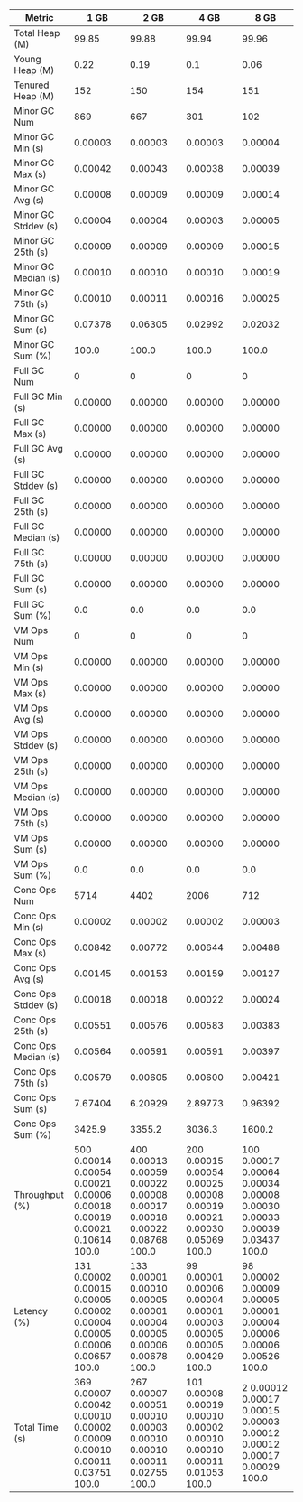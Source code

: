 | Metric | 1 GB | 2 GB | 4 GB | 8 GB |
|------|----|----|----|----|
| Total Heap (M) | 99.85 | 99.88 | 99.94 | 99.96 |
| Young Heap (M) | 0.22 | 0.19 | 0.1 | 0.06 |
| Tenured Heap (M) | 152 | 150 | 154 | 151 |
| Minor GC Num | 869 | 667 | 301 | 102 |
| Minor GC Min (s) | 0.00003 | 0.00003 | 0.00003 | 0.00004 |
| Minor GC Max (s) | 0.00042 | 0.00043 | 0.00038 | 0.00039 |
| Minor GC Avg (s) | 0.00008 | 0.00009 | 0.00009 | 0.00014 |
| Minor GC Stddev (s) | 0.00004 | 0.00004 | 0.00003 | 0.00005 |
| Minor GC 25th (s) | 0.00009 | 0.00009 | 0.00009 | 0.00015 |
| Minor GC Median (s) | 0.00010 | 0.00010 | 0.00010 | 0.00019 |
| Minor GC 75th (s) | 0.00010 | 0.00011 | 0.00016 | 0.00025 |
| Minor GC Sum (s) | 0.07378 | 0.06305 | 0.02992 | 0.02032 |
| Minor GC Sum (%) | 100.0 | 100.0 | 100.0 | 100.0 |
| Full GC Num | 0 | 0 | 0 | 0 |
| Full GC Min (s) | 0.00000 | 0.00000 | 0.00000 | 0.00000 |
| Full GC Max (s) | 0.00000 | 0.00000 | 0.00000 | 0.00000 |
| Full GC Avg (s) | 0.00000 | 0.00000 | 0.00000 | 0.00000 |
| Full GC Stddev (s) | 0.00000 | 0.00000 | 0.00000 | 0.00000 |
| Full GC 25th (s) | 0.00000 | 0.00000 | 0.00000 | 0.00000 |
| Full GC Median (s) | 0.00000 | 0.00000 | 0.00000 | 0.00000 |
| Full GC 75th (s) | 0.00000 | 0.00000 | 0.00000 | 0.00000 |
| Full GC Sum (s) | 0.00000 | 0.00000 | 0.00000 | 0.00000 |
| Full GC Sum (%) | 0.0 | 0.0 | 0.0 | 0.0 |
| VM Ops Num | 0 | 0 | 0 | 0 |
| VM Ops Min (s) | 0.00000 | 0.00000 | 0.00000 | 0.00000 |
| VM Ops Max (s) | 0.00000 | 0.00000 | 0.00000 | 0.00000 |
| VM Ops Avg (s) | 0.00000 | 0.00000 | 0.00000 | 0.00000 |
| VM Ops Stddev (s) | 0.00000 | 0.00000 | 0.00000 | 0.00000 |
| VM Ops 25th (s) | 0.00000 | 0.00000 | 0.00000 | 0.00000 |
| VM Ops Median (s) | 0.00000 | 0.00000 | 0.00000 | 0.00000 |
| VM Ops 75th (s) | 0.00000 | 0.00000 | 0.00000 | 0.00000 |
| VM Ops Sum (s) | 0.00000 | 0.00000 | 0.00000 | 0.00000 |
| VM Ops Sum (%) | 0.0 | 0.0 | 0.0 | 0.0 |
| Conc Ops Num | 5714 | 4402 | 2006 | 712 |
| Conc Ops Min (s) | 0.00002 | 0.00002 | 0.00002 | 0.00003 |
| Conc Ops Max (s) | 0.00842 | 0.00772 | 0.00644 | 0.00488 |
| Conc Ops Avg (s) | 0.00145 | 0.00153 | 0.00159 | 0.00127 |
| Conc Ops Stddev (s) | 0.00018 | 0.00018 | 0.00022 | 0.00024 |
| Conc Ops 25th (s) | 0.00551 | 0.00576 | 0.00583 | 0.00383 |
| Conc Ops Median (s) | 0.00564 | 0.00591 | 0.00591 | 0.00397 |
| Conc Ops 75th (s) | 0.00579 | 0.00605 | 0.00600 | 0.00421 |
| Conc Ops Sum (s) | 7.67404 | 6.20929 | 2.89773 | 0.96392 |
| Conc Ops Sum (%) | 3425.9 | 3355.2 | 3036.3 | 1600.2 |
| Throughput (%) | 500	0.00014	0.00054	0.00021	0.00006	0.00018	0.00019	0.00021	0.10614	100.0 | 400	0.00013	0.00059	0.00022	0.00008	0.00017	0.00018	0.00022	0.08768	100.0 | 200	0.00015	0.00054	0.00025	0.00008	0.00019	0.00021	0.00030	0.05069	100.0 | 100	0.00017	0.00064	0.00034	0.00008	0.00030	0.00033	0.00039	0.03437	100.0 |
| Latency (%) | 131	0.00002	0.00015	0.00005	0.00002	0.00004	0.00005	0.00006	0.00657	100.0 | 133	0.00001	0.00010	0.00005	0.00001	0.00004	0.00005	0.00006	0.00678	100.0 | 99	0.00001	0.00006	0.00004	0.00001	0.00003	0.00005	0.00005	0.00429	100.0 | 98	0.00002	0.00009	0.00005	0.00001	0.00004	0.00006	0.00006	0.00526	100.0 |
| Total Time (s) | 369	0.00007	0.00042	0.00010	0.00002	0.00009	0.00010	0.00011	0.03751	100.0 | 267	0.00007	0.00051	0.00010	0.00003	0.00010	0.00010	0.00011	0.02755	100.0 | 101	0.00008	0.00019	0.00010	0.00002	0.00010	0.00010	0.00011	0.01053	100.0 | 2	0.00012	0.00017	0.00015	0.00003	0.00012	0.00012	0.00017	0.00029	100.0 |
